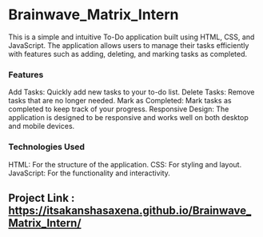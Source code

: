 # Brainwave_Matrix_Intern
This is a simple and intuitive To-Do application built using HTML, CSS, and JavaScript. The application allows users to manage their tasks efficiently with features such as adding, deleting, and marking tasks as completed.

### Features
Add Tasks: Quickly add new tasks to your to-do list.
Delete Tasks: Remove tasks that are no longer needed.
Mark as Completed: Mark tasks as completed to keep track of your progress.
Responsive Design: The application is designed to be responsive and works well on both desktop and mobile devices.

### Technologies Used
HTML: For the structure of the application.
CSS: For styling and layout.
JavaScript: For the functionality and interactivity.

## Project Link : https://itsakanshasaxena.github.io/Brainwave_Matrix_Intern/





